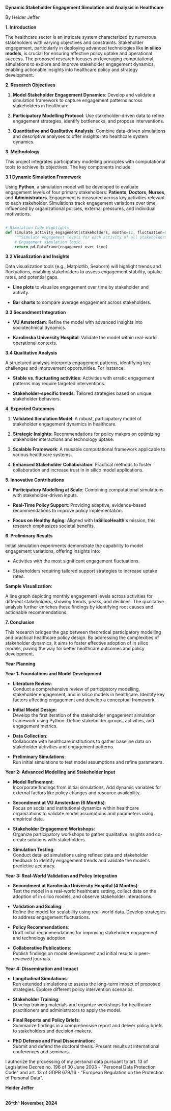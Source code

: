 **Dynamic Stakeholder Engagement Simulation and Analysis in Healthcare**

By Heider Jeffer

**1. Introduction**

The healthcare sector is an intricate system characterized by numerous
stakeholders with varying objectives and constraints. Stakeholder
engagement, particularly in deploying advanced technologies like **in
silico models**, is crucial for ensuring effective policy uptake and
operational success. The proposed research focuses on leveraging
computational simulations to explore and improve stakeholder engagement
dynamics, enabling actionable insights into healthcare policy and
strategy development.

**2. Research Objectives**

1.  **Model Stakeholder Engagement Dynamics**: Develop and validate a
    simulation framework to capture engagement patterns across
    stakeholders in healthcare.

2.  **Participatory Modelling Protocol**: Use stakeholder-driven data to
    refine engagement strategies, identify bottlenecks, and propose
    interventions.

3.  **Quantitative and Qualitative Analysis**: Combine data-driven
    simulations and descriptive analyses to offer insights into
    healthcare system dynamics.

**3. Methodology**

This project integrates participatory modelling principles with
computational tools to achieve its objectives. The key components
include:

**3.1 Dynamic Simulation Framework**

Using **Python**, a simulation model will be developed to evaluate
engagement levels of four primary stakeholders: **Patients**,
**Doctors**, **Nurses**, and **Administrators**. Engagement is measured
across key activities relevant to each stakeholder. Simulations track
engagement variations over time, influenced by organizational policies,
external pressures, and individual motivations.

```Python

# Simulation Code Highlights
def simulate_activity_engagement(stakeholders, months=12, fluctuation=0.05):
    """Simulate engagement levels for each activity of all stakeholders over time."""
    # Engagement simulation logic...
    return pd.DataFrame(engagement_over_time)


```

**3.2 Visualization and Insights**

Data visualization tools (e.g., Matplotlib, Seaborn) will highlight
trends and fluctuations, enabling stakeholders to assess engagement
stability, uptake rates, and potential gaps.

-   **Line plots** to visualize engagement over time by stakeholder and
    activity.

-   **Bar charts** to compare average engagement across stakeholders.

**3.3 Secondment Integration**

-   **VU Amsterdam**: Refine the model with advanced insights into
    sociotechnical dynamics.

-   **Karolinska University Hospital**: Validate the model within
    real-world operational contexts.

**3.4 Qualitative Analysis**

A structured analysis interprets engagement patterns, identifying key
challenges and improvement opportunities. For instance:

-   **Stable vs. fluctuating activities**: Activities with erratic
    engagement patterns may require targeted interventions.

-   **Stakeholder-specific trends**: Tailored strategies based on unique
    stakeholder behaviors.

**4. Expected Outcomes**

1.  **Validated Simulation Model**: A robust, participatory model of
    stakeholder engagement dynamics in healthcare.

2.  **Strategic Insights**: Recommendations for policy makers on
    optimizing stakeholder interactions and technology uptake.

3.  **Scalable Framework**: A reusable computational framework
    applicable to various healthcare systems.

4.  **Enhanced Stakeholder Collaboration**: Practical methods to foster
    collaboration and increase trust in in silico model applications.

**5. Innovative Contributions**

-   **Participatory Modelling at Scale**: Combining computational
    simulations with stakeholder-driven inputs.

-   **Real-Time Policy Support**: Providing adaptive, evidence-based
    recommendations to improve policy implementation.

-   **Focus on Healthy Aging**: Aligned with **InSilicoHealth**'s
    mission, this research emphasizes societal benefits.

**6. Preliminary Results**

Initial simulation experiments demonstrate the capability to model
engagement variations, offering insights into:

-   Activities with the most significant engagement fluctuations.

-   Stakeholders requiring tailored support strategies to increase
    uptake rates.

**Sample Visualization**:

A line graph depicting monthly engagement levels across activities for
different stakeholders, showing trends, peaks, and declines. The
qualitative analysis further enriches these findings by identifying root
causes and actionable recommendations.

**7. Conclusion**

This research bridges the gap between theoretical participatory
modelling and practical healthcare policy design. By addressing the
complexities of stakeholder dynamics, it aims to foster effective
adoption of in silico models, paving the way for better healthcare
outcomes and policy development.

**Year Planning**

**Year 1: Foundations and Model Development**

-   **Literature Review**:\
    Conduct a comprehensive review of participatory modelling,
    stakeholder engagement, and in silico models in healthcare. Identify
    key factors affecting engagement and develop a conceptual framework.

-   **Initial Model Design**:\
    Develop the first iteration of the stakeholder engagement simulation
    framework using Python. Define stakeholder groups, activities, and
    engagement metrics.

-   **Data Collection**:\
    Collaborate with healthcare institutions to gather baseline data on
    stakeholder activities and engagement patterns.

-   **Preliminary Simulations**:\
    Run initial simulations to test model assumptions and refine
    parameters.

**Year 2: Advanced Modelling and Stakeholder Input**

-   **Model Refinement**:\
    Incorporate findings from initial simulations. Add dynamic variables
    for external factors like policy changes and resource availability.

-   **Secondment at VU Amsterdam (6 Months)**:\
    Focus on social and institutional dynamics within healthcare
    organizations to validate model assumptions and parameters using
    empirical data.

-   **Stakeholder Engagement Workshops**:\
    Organize participatory workshops to gather qualitative insights and
    co-create solutions with stakeholders.

-   **Simulation Testing**:\
    Conduct detailed simulations using refined data and stakeholder
    feedback to identify engagement trends and validate the model's
    predictive accuracy.

**Year 3: Real-World Validation and Policy Integration**

-   **Secondment at Karolinska University Hospital (4 Months)**:\
    Test the model in a real-world healthcare setting, collect data on
    the adoption of in silico models, and observe stakeholder
    interactions.

-   **Validation and Scaling**:\
    Refine the model for scalability using real-world data. Develop
    strategies to address engagement fluctuations.

-   **Policy Recommendations**:\
    Draft initial recommendations for improving stakeholder engagement
    and technology adoption.

-   **Collaborative Publications**:\
    Publish findings on model development and initial results in
    peer-reviewed journals.

**Year 4: Dissemination and Impact**

-   **Longitudinal Simulations**:\
    Run extended simulations to assess the long-term impact of proposed
    strategies. Explore different policy intervention scenarios.

-   **Stakeholder Training**:\
    Develop training materials and organize workshops for healthcare
    practitioners and administrators to apply the model.

-   **Final Reports and Policy Briefs**:\
    Summarize findings in a comprehensive report and deliver policy
    briefs to stakeholders and decision-makers.

-   **PhD Defense and Final Dissemination**:\
    Submit and defend the doctoral thesis. Present results at
    international conferences and seminars.

I authorize the processing of my personal data pursuant to art. 13 of
Legislative Decree no. 196 of 30 June 2003 - \"Personal Data Protection
Code\" and art. 13 of GDPR 679/16 - \"European Regulation on the
Protection of Personal Data\".

**Heider Jeffer**

**\
26^th^ November, 2024**
